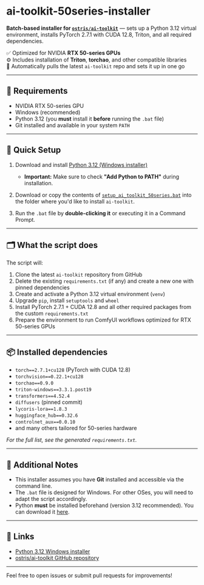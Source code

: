 # ai-toolkit-50series-installer

**Batch-based installer for [`ostris/ai-toolkit`](https://github.com/ostris/ai-toolkit)** — sets up a Python 3.12 virtual environment, installs PyTorch 2.7.1 with CUDA 12.8, Triton, and all required dependencies.

✅ Optimized for NVIDIA **RTX 50-series GPUs**  
⚙️ Includes installation of **Triton**, **torchao**, and other compatible libraries  
🧪 Automatically pulls the latest `ai-toolkit` repo and sets it up in one go

---

## 🔧 Requirements

- NVIDIA RTX 50-series GPU  
- Windows (recommended)  
- Python 3.12 (you **must** install it **before** running the `.bat` file)  
- Git installed and available in your system `PATH`

---

## 🚀 Quick Setup

1. Download and install [Python 3.12 (Windows installer)](https://www.python.org/ftp/python/3.12.3/python-3.12.3-amd64.exe)  
   - **Important:** Make sure to check **"Add Python to PATH"** during installation.

2. Download or copy the contents of [`setup_ai_toolkit_50series.bat`](setup_ai_toolkit_50series.bat) into the folder where you'd like to install `ai-toolkit`.

3. Run the `.bat` file by **double-clicking it** or executing it in a Command Prompt.

---

## 🗂 What the script does

The script will:

1. Clone the latest `ai-toolkit` repository from GitHub  
2. Delete the existing `requirements.txt` (if any) and create a new one with pinned dependencies  
3. Create and activate a Python 3.12 virtual environment (`venv`)  
4. Upgrade `pip`, install `setuptools` and `wheel`  
5. Install PyTorch 2.7.1 + CUDA 12.8 and all other required packages from the custom `requirements.txt`  
6. Prepare the environment to run ComfyUI workflows optimized for RTX 50-series GPUs

---

## 📦 Installed dependencies

- `torch==2.7.1+cu128` (PyTorch with CUDA 12.8)  
- `torchvision==0.22.1+cu128`  
- `torchao==0.9.0`  
- `triton-windows==3.3.1.post19`  
- `transformers==4.52.4`  
- `diffusers` (pinned commit)  
- `lycoris-lora==1.8.3`  
- `huggingface_hub==0.32.6`  
- `controlnet_aux==0.0.10`  
- and many others tailored for 50-series hardware

*For the full list, see the generated `requirements.txt`.*

---

## 📖 Additional Notes

- This installer assumes you have **Git** installed and accessible via the command line.  
- The `.bat` file is designed for Windows. For other OSes, you will need to adapt the script accordingly.  
- Python **must** be installed beforehand (version 3.12 recommended). You can download it [here](https://www.python.org/downloads/release/python-3123/).

---

## 🔗 Links

- [Python 3.12 Windows installer](https://www.python.org/ftp/python/3.12.3/python-3.12.3-amd64.exe)  
- [ostris/ai-toolkit GitHub repository](https://github.com/ostris/ai-toolkit)  

---

Feel free to open issues or submit pull requests for improvements!
